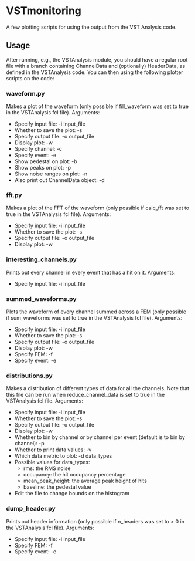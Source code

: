# VSTmonitoring

A few plotting scripts for using the output from the VST Analysis code. 

## Usage

After running, e.g., the VSTAnalysis module, you should have a regular root file with a branch containing ChannelData and (optionally) HeaderData, as defined in the VSTAnalysis code. You can then using the following plotter scripts on the code:

### waveform.py

Makes a plot of the waveform (only possible if fill_waveform was set to true in the VSTAnalysis fcl file). Arguments:

- Specify input file: -i input_file 
- Whether to save the plot: -s
- Specify output file: -o output_file
- Display plot: -w
- Specify channel: -c
- Specify event: -e
- Show pedestal on plot: -b
- Show peaks on plot: -p
- Show noise ranges on plot: -n
- Also print out ChannelData object: -d

### fft.py

Makes a plot of the FFT of the waveform (only possible if calc_fft was set to true in the VSTAnalysis fcl file). Arguments:

- Specify input file: -i input_file 
- Whether to save the plot: -s
- Specify output file: -o output_file
- Display plot: -w


### interesting_channels.py

Prints out every channel in every event that has a hit on it. Arguments:

- Specify input file: -i input_file 

### summed_waveforms.py 

Plots the waveform of every channel summed across a FEM (only possible if sum_waveforms was set to true in the VSTAnalysis fcl file). Arguments:

- Specify input file: -i input_file 
- Whether to save the plot: -s
- Specify output file: -o output_file
- Display plot: -w
- Specify FEM: -f
- Specify event: -e


### distributions.py

Makes a distribution of different types of data for all the channels. Note that this file can be run when reduce_channel_data is set to true in the VSTAnalysis fcl file. Arguments:

- Specify input file: -i input_file 
- Whether to save the plot: -s
- Specify output file: -o output_file
- Display plot: -w
- Whether to bin by channel or by channel per event (default is to bin by channel): -p
- Whether to print data values: -v
- Which data metric to plot: -d data_types
- Possible values for data_types:
  - rms: the RMS noise 
  - occupancy: the hit occupancy percentage
  - mean_peak_height: the average peak height of hits
  - baseline: the pedestal value
- Edit the file to change bounds on the histogram

### dump_header.py

Prints out header information (only possible if n_headers was set to > 0 in the VSTAnalysis fcl file). Arguments:

- Specify input file: -i input_file 
- Specify FEM: -f
- Specify event: -e




